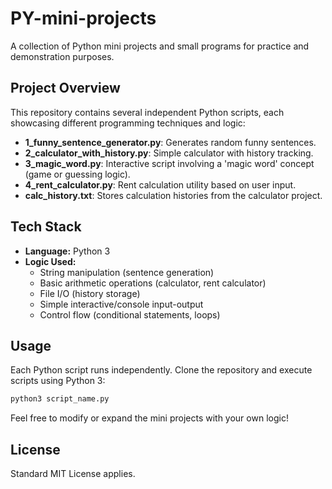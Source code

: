 # PY-mini-projects

A collection of Python mini projects and small programs for practice and demonstration purposes.

## Project Overview

This repository contains several independent Python scripts, each showcasing different programming techniques and logic:

- **1_funny_sentence_generator.py**: Generates random funny sentences.
- **2_calculator_with_history.py**: Simple calculator with history tracking.
- **3_magic_word.py**: Interactive script involving a 'magic word' concept (game or guessing logic).
- **4_rent_calculator.py**: Rent calculation utility based on user input.
- **calc_history.txt**: Stores calculation histories from the calculator project.

## Tech Stack

- **Language:** Python 3
- **Logic Used:**
  - String manipulation (sentence generation)
  - Basic arithmetic operations (calculator, rent calculator)
  - File I/O (history storage)
  - Simple interactive/console input-output
  - Control flow (conditional statements, loops)

## Usage

Each Python script runs independently. Clone the repository and execute scripts using Python 3:

```bash
python3 script_name.py
```

Feel free to modify or expand the mini projects with your own logic!

## License
Standard MIT License applies.
